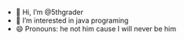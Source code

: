 - 👋 Hi, I’m @5thgrader
- 👀 I’m interested in java programing
- 😄 Pronouns: he not him cause I will never be him

<!---
5thgrader/5thgrader is a ✨ special ✨ repository because its `README.md` (this file) appears on your GitHub profile.
You can click the Preview link to take a look at your changes.
--->
